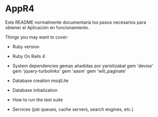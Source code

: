 # AppR4

Este README normalmente documentaría los pasos necesarios para obtener el
Aplicación en funcionamiento.

Things you may want to cover:

* Ruby version 
* Ruby On Rails 4
* System dependencies
gemas añadidas por yaristizabal
gem 'devise'
gem 'jquery-turbolinks'
gem 'aasm'
gem 'will_paginate'

* Database creation msqlLite

* Database initialization

* How to run the test suite

* Services (job queues, cache servers, search engines, etc.)
